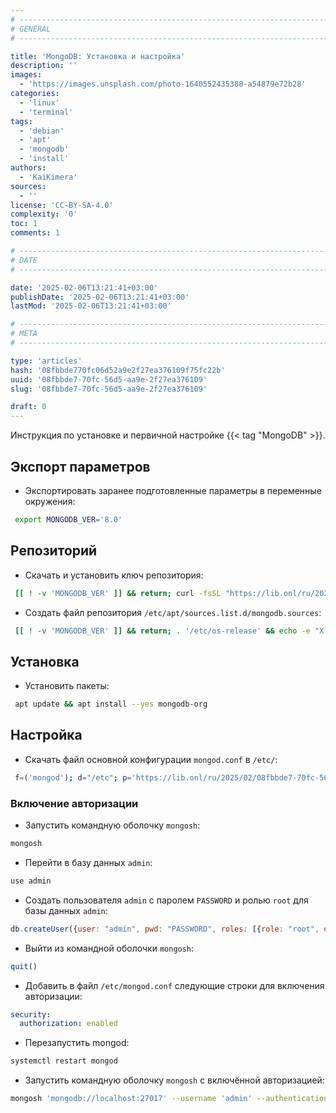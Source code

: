 ```yaml
---
# -------------------------------------------------------------------------------------------------------------------- #
# GENERAL
# -------------------------------------------------------------------------------------------------------------------- #

title: 'MongoDB: Установка и настройка'
description: ''
images:
  - 'https://images.unsplash.com/photo-1640552435388-a54879e72b28'
categories:
  - 'linux'
  - 'terminal'
tags:
  - 'debian'
  - 'apt'
  - 'mongodb'
  - 'install'
authors:
  - 'KaiKimera'
sources:
  - ''
license: 'CC-BY-SA-4.0'
complexity: '0'
toc: 1
comments: 1

# -------------------------------------------------------------------------------------------------------------------- #
# DATE
# -------------------------------------------------------------------------------------------------------------------- #

date: '2025-02-06T13:21:41+03:00'
publishDate: '2025-02-06T13:21:41+03:00'
lastMod: '2025-02-06T13:21:41+03:00'

# -------------------------------------------------------------------------------------------------------------------- #
# META
# -------------------------------------------------------------------------------------------------------------------- #

type: 'articles'
hash: '08fbbde770fc06d52a9e2f27ea376109f75fc22b'
uuid: '08fbbde7-70fc-56d5-aa9e-2f27ea376109'
slug: '08fbbde7-70fc-56d5-aa9e-2f27ea376109'

draft: 0
---
```


Инструкция по установке и первичной настройке {{< tag "MongoDB" >}}.

<!--more-->

## Экспорт параметров

- Экспортировать заранее подготовленные параметры в переменные окружения:

```bash
 export MONGODB_VER='8.0'
```

## Репозиторий

- Скачать и установить ключ репозитория:

```bash
 [[ ! -v 'MONGODB_VER' ]] && return; curl -fsSL "https://lib.onl/ru/2025/02/08fbbde7-70fc-56d5-aa9e-2f27ea376109/mongodb-${MONGODB_VER}.asc" | gpg --dearmor -o '/etc/apt/keyrings/mongodb.gpg'
```

- Создать файл репозитория `/etc/apt/sources.list.d/mongodb.sources`:

```bash
 [[ ! -v 'MONGODB_VER' ]] && return; . '/etc/os-release' && echo -e "X-Repolib-Name: MongoDB\nEnabled: yes\nTypes: deb\nURIs: http://repo.mongodb.org/apt/${ID}\n#URIs: https://mirror.yandex.ru/mirrors/repo.mongodb.org/apt/${ID}\nSuites: ${VERSION_CODENAME}/mongodb-org/${MONGODB_VER}\nComponents: main\nArchitectures: $( dpkg --print-architecture )\nSigned-By: /etc/apt/keyrings/mongodb.gpg\n" | tee '/etc/apt/sources.list.d/mongodb.sources' > '/dev/null'
```

## Установка

- Установить пакеты:

```bash
 apt update && apt install --yes mongodb-org
```

## Настройка

- Скачать файл основной конфигурации `mongod.conf` в `/etc/`:

```bash
 f=('mongod'); d="/etc"; p='https://lib.onl/ru/2025/02/08fbbde7-70fc-56d5-aa9e-2f27ea376109'; for i in "${f[@]}"; do [[ -f "${d}/${i}.conf" && ! -f "${d}/${i}.conf.orig" ]] && mv "${d}/${i}.conf" "${d}/${i}.conf.orig"; curl -fsSLo "${d}/${i}.conf" "${p}/${i}.conf"; done
```

### Включение авторизации

- Запустить командную оболочку `mongosh`:

```bash
mongosh
```

- Перейти в базу данных `admin`:

```js
use admin
```

- Создать пользователя `admin` с паролем `PASSWORD` и ролью `root` для базы данных `admin`:

```js
db.createUser({user: "admin", pwd: "PASSWORD", roles: [{role: "root", db: "admin"}]})
```

- Выйти из командной оболочки `mongosh`:

```js
quit()
```

- Добавить в файл `/etc/mongod.conf` следующие строки для включения авторизации:

```yaml
security:
  authorization: enabled
```

- Перезапустить mongod:

```bash
systemctl restart mongod
```

- Запустить командную оболочку `mongosh` с включённой авторизацией:

```bash
mongosh 'mongodb://localhost:27017' --username 'admin' --authenticationDatabase 'admin'
```
